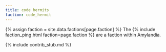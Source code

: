 ```yaml
---
title: code hermits
faction: code_hermit
---
```


{% assign faction = site.data.factions[page.faction] %}
The {% include faction_ping.html faction=page.faction %} are a faction within Amylandia.

{% include contrib_stub.md %}
